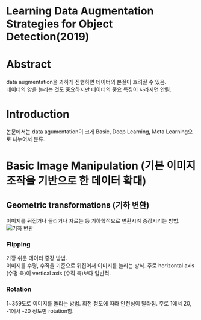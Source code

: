 # Learning Data Augmentation Strategies for Object Detection(2019)

# Abstract
data augmentation을 과하게 진행하면 데이터의 본질이 흐려질 수 있음.  
데이터의 양을 늘리는 것도 중요하지만 데이터의 중요 특징이 사라지면 안됨.  

# Introduction

논문에서는 data agumentation이 크게 Basic, Deep Learning, Meta Learning으로 나누어서 분류.  

# Basic Image Manipulation (기본 이미지 조작을 기반으로 한 데이터 확대)
## Geometric transformations (기하 변환)
이미지를 뒤집거나 돌리거나 자르는 등 기하학적으로 변환시켜 증강시키는 방법.  
![기하 변환](https://user-images.githubusercontent.com/108729047/215556559-de52a705-17a7-494b-9f54-159de49816bb.png)

### Flipping
가장 쉬운 데이터 증강 방법.  
이미지를 수평, 수직을 기준으로 뒤집어서 이미지를 늘리는 방식. 주로 horizontal axis (수평 축)이 vertical axis (수직 축)보다 일반적. 

### Rotation  
1~359도로 이미지를 돌리는 방법. 회전 정도에 따라 안전성이 달라짐. 주로 1에서 20, -1에서 -20 정도만 rotation함.
